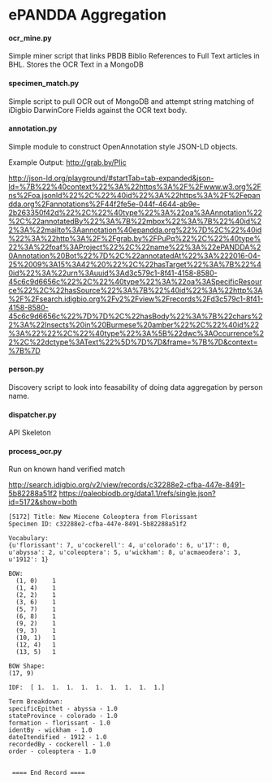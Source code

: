 ePANDDA Aggregation
=====================

#### ocr_mine.py
Simple miner script that links PBDB Biblio References to Full Text articles in BHL. Stores the OCR Text in a MongoDB

#### specimen_match.py
Simple script to pull OCR out of MongoDB and attempt string matching of iDigbio DarwinCore Fields against the OCR text body.

#### annotation.py
Simple module to construct OpenAnnotation style JSON-LD objects.

Example Output:
http://grab.by/PIic

http://json-ld.org/playground/#startTab=tab-expanded&json-ld=%7B%22%40context%22%3A%22https%3A%2F%2Fwww.w3.org%2Fns%2Foa.jsonld%22%2C%22%40id%22%3A%22https%3A%2F%2Fepandda.org%2Fannotations%2F44f2fe5e-044f-4644-ab9e-2b263350f42d%22%2C%22%40type%22%3A%22oa%3AAnnotation%22%2C%22annotatedBy%22%3A%7B%22mbox%22%3A%7B%22%40id%22%3A%22mailto%3Aannotation%40epandda.org%22%7D%2C%22%40id%22%3A%22http%3A%2F%2Fgrab.by%2FPuPq%22%2C%22%40type%22%3A%22foaf%3AProject%22%2C%22name%22%3A%22ePANDDA%20Annotation%20Bot%22%7D%2C%22annotatedAt%22%3A%222016-04-25%2009%3A15%3A42%20%22%2C%22hasTarget%22%3A%7B%22%40id%22%3A%22urn%3Auuid%3Ad3c579c1-8f41-4158-8580-45c6c9d6656c%22%2C%22%40type%22%3A%22oa%3ASpecificResource%22%2C%22hasSource%22%3A%7B%22%40id%22%3A%22http%3A%2F%2Fsearch.idigbio.org%2Fv2%2Fview%2Frecords%2Fd3c579c1-8f41-4158-8580-45c6c9d6656c%22%7D%7D%2C%22hasBody%22%3A%7B%22chars%22%3A%22Insects%20in%20Burmese%20amber%22%2C%22%40id%22%3A%22%22%2C%22%40type%22%3A%5B%22dwc%3AOccurrence%22%2C%22dctype%3AText%22%5D%7D%7D&frame=%7B%7D&context=%7B%7D


#### person.py
Discovery script to look into feasability of doing data aggregation by person name.

#### dispatcher.py
API Skeleton

#### process_ocr.py

Run on known hand verified match

http://search.idigbio.org/v2/view/records/c32288e2-cfba-447e-8491-5b82288a51f2
https://paleobiodb.org/data1.1/refs/single.json?id=5172&show=both

```
[5172] Title: New Miocene Coleoptera from Florissant
Specimen ID: c32288e2-cfba-447e-8491-5b82288a51f2

Vocabulary: 
{u'florissant': 7, u'cockerell': 4, u'colorado': 6, u'17': 0, u'abyssa': 2, u'coleoptera': 5, u'wickham': 8, u'acmaeodera': 3, u'1912': 1}

BOW:
  (1, 0)	1
  (1, 4)	1
  (2, 2)	1
  (3, 6)	1
  (5, 7)	1
  (6, 8)	1
  (9, 2)	1
  (9, 3)	1
  (10, 1)	1
  (12, 4)	1
  (13, 5)	1

BOW Shape:
(17, 9)

IDF:  [ 1.  1.  1.  1.  1.  1.  1.  1.  1.]

Term Breakdown: 
specificEpithet - abyssa - 1.0
stateProvince - colorado - 1.0
formation - florissant - 1.0
identBy - wickham - 1.0
dateItendified - 1912 - 1.0
recordedBy - cockerell - 1.0
order - coleoptera - 1.0


 ==== End Record ==== 


```


